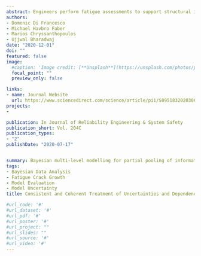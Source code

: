 ```yaml
---
abstract: Engineers perform fatigue assessments to support structural integrity management. Given that the purpose of these calculations is linked to problems of decision making under various sources of uncertainty, probabilistic methods are often more useful than deterministic alternatives. Guidance on the direct probabilistic application of procedures in existing industrial standards is currently limited and dependencies between marginal probabilistic models are generally not considered, despite their potential significance being acknowledged. This paper proposes the use of Bayesian data analysis as a flexible and intuitive approach to coherently and consistently account for uncertainty and dependency in fatigue crack growth rate models. Various Bayesian models are established and presented, based on the same data as the existing models in BS 7910 (a widely used industrial standard). The models are compared in terms of their out of sample predictive accuracy, using methods with a basis in information theory and cross-validation. The Bayesian models exhibit an improved performance, with the most accurate predictions resulting from multi-level (hierarchical) models, which account for variation between constituent test datasets and partially pool information.
authors:
- Domenic Di Francesco
- Michael Havbro Faber
- Marios Chryssanthopoulos
- Ujjwal Bharadwaj
date: "2020-12-01"
doi: ""
featured: false
image:
  #caption: 'Image credit: [**Unsplash**](https://unsplash.com/photos/pLCdAaMFLTE)'
  focal_point: ""
  preview_only: false

links:
- name: Journal Website
  url: https://www.sciencedirect.com/science/article/pii/S0951832020306189
projects:
- 

publication: In Journal of Reliability Engineering & System Safety
publication_short: Vol. 204C
publication_types:
- "2"
publishDate: "2020-07-17"


summary: Bayesian multi-level modelling for partial pooling of information between fatigue crack growth test datasets.
tags:
- Bayesian Data Analysis
- Fatigue Crack Growth
- Model Evaluation
- Model Uncertainty
title: Consistent and Coherent Treatment of Uncertainties and Dependencies in Fatigue Crack Growth Calculations using Multi-Level Bayesian Models

#url_code: '#'
#url_dataset: '#'
#url_pdf: '#'
#url_poster: '#'
#url_project: ""
#url_slides: ""
#url_source: '#'
#url_video: '#'
---
```


<!---
{{% alert note %}}
Click the *Cite* button above to demo the feature to enable visitors to import publication metadata into their reference management software.
{{% /alert %}}


({{% alert note %}}
Click the *Slides* button above to demo Academic's Markdown slides feature.
{{% /alert %}}

Supplementary notes can be added here, including [code and math](https://sourcethemes.com/academic/docs/writing-markdown-latex/).
--->
